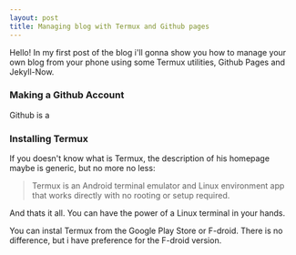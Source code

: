 ```yaml
---
layout: post
title: Managing blog with Termux and Github pages
---
```


Hello! In my first post of the blog i'll gonna show you how to manage your own blog from your phone using some Termux utilities, Github Pages and Jekyll-Now.

### Making a Github Account

Github is a

### Installing Termux

If you doesn't know what is Termux, the description of his homepage maybe is generic, but no more no less:

> Termux is an Android terminal emulator and Linux environment app that works directly with no rooting or setup required.

And thats it all. You can have the power of a Linux terminal in your hands.

You can instal Termux from the Google Play Store or F-droid. There is no difference, but i have preference for the F-droid version.







